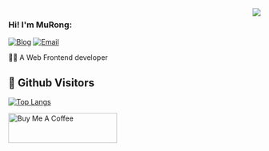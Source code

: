 <img align='right' src="https://github-readme-stats.vercel.app/api?username=murongg&show_icons=true">

### Hi! I'm MuRong:

[![Blog](https://img.shields.io/static/v1?label=Blog&message=imuboy.cn&color=orange&logo=bloglovin&style=flat-square&logoColor=white)](https://www.imuboy.cn/)
[![Email](https://img.shields.io/static/v1?label=Email&message=admin@imuboy.cn%20&color=5194f0&logo=gmail&style=flat-square&logoColor=white)](mailto:admin@imuboy.cn)
  
  
👨‍💻 A Web Frontend developer  
<!-- 🤩 Learn Golang   -->

## &#x1f92b; Github Visitors

[![Top Langs](https://profile-counter.glitch.me/murongg/count.svg)](https://github.com/murongg)

<a href="https://www.buymeacoffee.com/murong" target="_blank"><img src="https://cdn.buymeacoffee.com/buttons/v2/default-yellow.png" alt="Buy Me A Coffee" style="height: 60px !important;width: 217px !important;" ></a>
